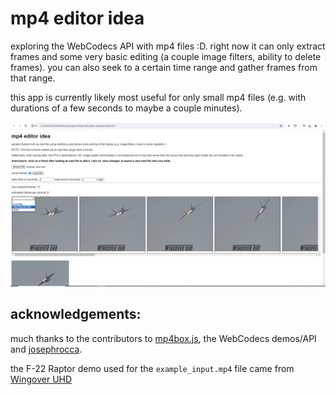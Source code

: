 # mp4 editor idea    
    
exploring the WebCodecs API with mp4 files :D. right now it can only extract frames and some very basic editing (a couple image filters, ability to delete frames). you can also seek to a certain time range and gather frames from that range.    
    
this app is currently likely most useful for only small mp4 files (e.g. with durations of a few seconds to maybe a couple minutes).   
    
![screenshot](screenshot.png)    
    
## acknowledgements:
much thanks to the contributors to [mp4box.js](https://github.com/gpac/mp4box.js), the WebCodecs demos/API and [josephrocca](https://github.com/josephrocca/getVideoFrames.js/tree/main?tab=readme-ov-file).    
    
the F-22 Raptor demo used for the `example_input.mp4` file came from [Wingover UHD](https://www.youtube.com/watch?v=nwPMj3eceAs)